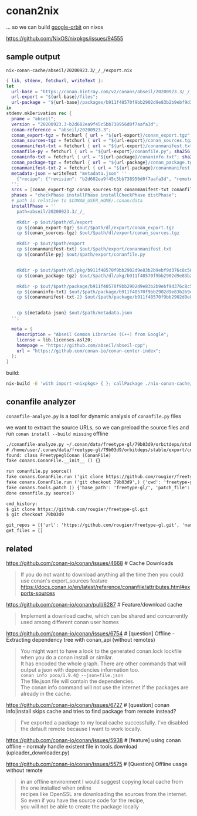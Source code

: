 # conan2nix

... so we can build [google-orbit](https://github.com/google/orbit) on nixos

https://github.com/NixOS/nixpkgs/issues/94555

## sample output

`nix-conan-cache/abseil/20200923.3/_/_/export.nix`

```nix
{ lib, stdenv, fetchurl, writeText }:
let
  url-base = "https://conan.bintray.com/v2/conans/abseil/20200923.3/_/_/revisions/b2d602ea9f45c5bb738956d0f7aafa3d";
  url-export = "${url-base}/files";
  url-package = "${url-base}/packages/b911f48570f9bb2902d9e83b2b9ebf9d376c8c56/revisions/d65ce147e5eacfc4eb61c65f3c29744b/files";
in
stdenv.mkDerivation rec {
  pname = "abseil";
  version = "20200923.3-b2d602ea9f45c5bb738956d0f7aafa3d";
  conan-reference = "abseil/20200923.3";
  conan_export-tgz = fetchurl { url = "${url-export}/conan_export.tgz"; sha256 = "1d770344954aadff19f12e3cd1be3ae687b3ed8d27c6d14a669caf554551e965"; };
  conan_sources-tgz = fetchurl { url = "${url-export}/conan_sources.tgz"; sha256 = "540293634a3b583996bd6e7fbff83c5a793e28fb463555f1119eefb094844c13"; };
  conanmanifest-txt = fetchurl { url = "${url-export}/conanmanifest.txt"; sha256 = "33fc4986b58fadc72f420b1c025cdfb456446460dbfecc90fcd5267bbd6e9c6d"; };
  conanfile-py = fetchurl { url = "${url-export}/conanfile.py"; sha256 = "57fc8d524fd61b75a619534d9d700ae00d056d76a7b2187fb909fe96dab8f314"; };
  conaninfo-txt = fetchurl { url = "${url-package}/conaninfo.txt"; sha256 = "2bd09438aeaed51559486d928d15f9929ddb7bfd87ca7d8a40694ae2afad4f1d"; };
  conan_package-tgz = fetchurl { url = "${url-package}/conan_package.tgz"; sha256 = "3938a658f83abc2360512d48dd7630f8f3ce89267bec16f282cf165240fcf8e2"; };
  conanmanifest-txt-2 = fetchurl { url = "${url-package}/conanmanifest.txt"; sha256 = "48636fbfafad647762efd3779a5b856f5ee88ad74199df9e3a3fc81a89ecad94"; };
  metadata-json = writeText "metadata.json" ''
    {"recipe": {"revision": "b2d602ea9f45c5bb738956d0f7aafa3d", "remote": "conan-center", "properties": {}, "checksums": {"conan_export.tgz": {"md5": "8a0c57a283c2ab579e676b2bc2ee6565", "sha1": "51776f21a4bc3ed9177d8663e24907efe3583ea7"}, "conanmanifest.txt": {"md5": "a4997bb29975190163371a3f81543159", "sha1": "debdb80c399f5f5d4a33b60bc2a80bddc982e42f"}, "conanfile.py": {"md5": "74addcc109f4e606abf57d75590d4540", "sha1": "a7afe538be9b315a4db92a9d7ea22921584531b8"}}}, "packages": {}}
  '';
  srcs = [conan_export-tgz conan_sources-tgz conanmanifest-txt conanfile-py conaninfo-txt conan_package-tgz conanmanifest-txt-2 metadata-json];
  phases = "checkPhase installPhase installCheckPhase distPhase";
  # path is relative to $CONAN_USER_HOME/.conan/data
  installPhase = ''
    path=abseil/20200923.3/_/_

    mkdir -p $out/$path/dl/export
    cp ${conan_export-tgz} $out/$path/dl/export/conan_export.tgz
    cp ${conan_sources-tgz} $out/$path/dl/export/conan_sources.tgz

    mkdir -p $out/$path/export
    cp ${conanmanifest-txt} $out/$path/export/conanmanifest.txt
    cp ${conanfile-py} $out/$path/export/conanfile.py


    mkdir -p $out/$path/dl/pkg/b911f48570f9bb2902d9e83b2b9ebf9d376c8c56
    cp ${conan_package-tgz} $out/$path/dl/pkg/b911f48570f9bb2902d9e83b2b9ebf9d376c8c56/conan_package.tgz

    mkdir -p $out/$path/package/b911f48570f9bb2902d9e83b2b9ebf9d376c8c56
    cp ${conaninfo-txt} $out/$path/package/b911f48570f9bb2902d9e83b2b9ebf9d376c8c56/conaninfo.txt
    cp ${conanmanifest-txt-2} $out/$path/package/b911f48570f9bb2902d9e83b2b9ebf9d376c8c56/conanmanifest.txt


    cp ${metadata-json} $out/$path/metadata.json
  '';

  meta = {
    description = "Abseil Common Libraries (C++) from Google";
    license = lib.licenses.asl20;
    homepage = "https://github.com/abseil/abseil-cpp";
    url = "https://github.com/conan-io/conan-center-index";
  };
}
```

build:

```bash
nix-build -E 'with import <nixpkgs> { }; callPackage ./nix-conan-cache/abseil/20200923.3/_/_/export.nix {}'
```

## conanfile analyzer

`conanfile-analyze.py` is a tool for dynamic analysis of `conanfile.py` files

we want to extract the source URLs, so we can preload the source files and run `conan install --build missing` offline

```txt
./conanfile-analyze.py ~/.conan/data/freetype-gl/79b03d9/orbitdeps/stable/export/conanfile.py
# /home/user/.conan/data/freetype-gl/79b03d9/orbitdeps/stable/export/conanfile.py
found: class FreetypeglConan (ConanFile)
fake conans.ConanFile.__init__ () {}

run conanfile.py source()
fake conans.ConanFile.run ('git clone https://github.com/rougier/freetype-gl.git',) {}
fake conans.ConanFile.run ('git checkout 79b03d9',) {'cwd': 'freetype-gl/'}
fake conans.tools.patch () {'base_path': 'freetype-gl/', 'patch_file': 'patches/001-patch.diff'}
done conanfile.py source()

cmd_history:
$ git clone https://github.com/rougier/freetype-gl.git
$ git checkout 79b03d9

git_repos = [{'url': 'https://github.com/rougier/freetype-gl.git', 'name': 'freetype-gl', 'dir': 'freetype-gl', 'owner': 'rougier', 'rev': '79b03d9'}]
get_files = []
```

## related

https://github.com/conan-io/conan/issues/4668 # Cache Downloads

> If you do not want to download anything all the time then you could use conan's export_sources feature  
> https://docs.conan.io/en/latest/reference/conanfile/attributes.html#exports-sources

https://github.com/conan-io/conan/pull/6287 # Feature/download cache

> Implement a download cache, which can be shared and concurrently used among different conan user homes

https://github.com/conan-io/conan/issues/6754 # [question] Offline - Extracting dependency tree with conan_api (without remotes)

> You might want to have a look to the generated conan.lock lockfile when you do a conan install or similar.  
> It has encoded the whole graph. There are other commands that will output a json with dependencies information too.  
> `conan info poco/1.9.4@ --json=file.json`  
> The file.json file will contain the dependencies.  
> The conan info command will not use the internet if the packages are already in the cache.

https://github.com/conan-io/conan/issues/6727 # [question] conan info|install skips cache and tries to find package from remote instead?

> I've exported a package to my local cache successfully. I've disabled the default remote because I want to work locally.

https://github.com/conan-io/conan/issues/5938 # [feature] using conan offline - normaly handle existent file in tools.download (uploader_downloader.py)

https://github.com/conan-io/conan/issues/5575 # [Question] Offline usage without remote

> in an offline environment I would suggest copying local cache from the one installed when online  
> recipes like OpenSSL are downloading the sources from the internet.  
> So even if you have the source code for the recipe,  
> you will not be able to create the package locally  
